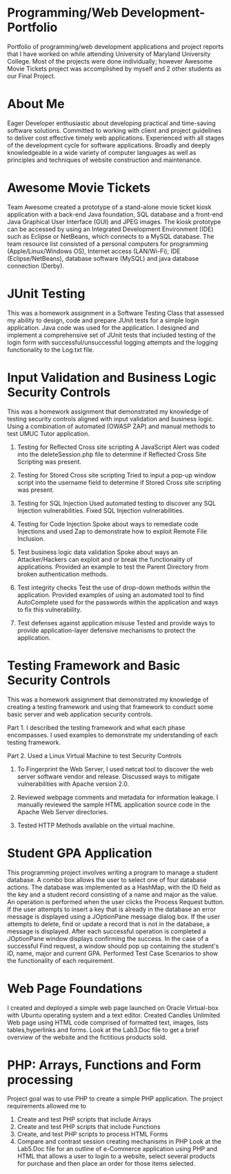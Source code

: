 # Programming/Web Development-Portfolio
Portfolio of programming/web development applications and project reports that I have worked on while attending University of Maryland University College. Most of the projects were done individually; however Awesome Movie Tickets project was accomplished by myself and 2 other students as our Final Project.
# About Me
Eager Developer enthusiastic about developing practical and time-saving software solutions. Committed to working with client and project guidelines to deliver cost effective timely web applications. Experienced with all stages of the development cycle for software applications.  Broadly and deeply knowledgeable in a wide variety of computer languages as well as principles and techniques of website construction and maintenance.  
# Awesome Movie Tickets
Team Awesome created a prototype of a stand-alone movie ticket kiosk application 
with a back-end Java foundation, SQL database and a front-end Java Graphical User 
Interface (GUI) and JPEG images. The kiosk prototype can be accessed by using an 
Integrated Development Environment (IDE) such as Eclipse or NetBeans, which 
connects to a MySQL database. The team resource list consisted of a personal computers 
for programming (Apple/Linux/Windows OS), Internet access (LAN/Wi-Fi), IDE 
(Eclipse/NetBeans), database software (MySQL) and java database connection (Derby). 
# JUnit Testing
This was a homework assignment in a Software Testing Class that assessed my ability to design, code and prepare JUnit tests for a simple login application. Java code was used for the application. I designed and implement a comprehensive set of JUnit tests that included testing of the login form with successful/unsuccessful logging attempts and the logging functionality to the Log.txt file.

# Input Validation and Business Logic Security Controls
This was a homework assignment that demonstrated my knowledge of testing security controls aligned with input validation and business logic.  Using a combination of automated (OWASP ZAP) and manual methods to test UMUC Tutor application.
1.	Testing for Reflected Cross site scripting
A  JavaScript Alert was coded into the deleteSession.php file to determine if Reflected Cross Site Scripting was present.

2.	Testing for Stored Cross site scripting
Tried to input a pop-up window script into the username field to determine if Stored Cross site scripting was present.

3.	Testing for SQL Injection
Used automated testing to discover any SQL Injection vulnerabilities.  Fixed SQL Injection vulnerabilities.

4.	Testing for Code Injection
Spoke about ways to remediate code Injections and used Zap to demonstrate how to exploit Remote File Inclusion.

5.	Test business logic data validation
Spoke about ways an Attacker/Hackers can exploit and or break the functionality of applications.  Provided an example to test the Parent Directory from broken authentication methods.

6.	Test integrity checks
Test the use of drop-down methods within the application.  Provided examples of using an automated tool to find AutoComplete used for the passwords within the application and ways to fix this vulnerability.

7.	Test defenses against application misuse
Tested and provide ways to provide application-layer defensive mechanisms to protect the application.

# Testing Framework and Basic Security Controls 
This was a homework assignment that demonstrated my knowledge of creating a testing framework and using that framework to conduct some basic server and web application security controls.

Part 1. I described the testing framework and what each phase encompasses. I used examples to demonstrate my understanding of each testing framework.

Part 2. Used a Linux Virtual Machine to test Security Controls
1. To Fingerprint the Web Server, I used netcat tool to discover the web server software vendor and release. Discussed ways to mitigate vulnerabilities with Apache version 2.0.

2. Reviewed webpage comments and metadata for information leakage. I manually reviewed the sample HTML application source code in the Apache Web Server directories.

3. Tested HTTP Methods available on the virtual machine.

# Student GPA Application
This programming project involves writing a program to manage a student database. A combo box  allows the user to select one of four database actions. The database was implemented as a HashMap, with the ID field as the key and a student record consisting of a name and major as the value. An operation is performed when the user clicks the Process Request button. If the user attempts to insert a key that is already in the database an error message is displayed using a JOptionPane message dialog box. If the user attempts to delete, find or update a record that is not in the database, a message is  displayed. After each successful operation is completed a JOptionPane window displays confirming the success. In the case of a successful Find request, a window should pop up containing the student's ID, name, major and current GPA. Performed Test Case Scenarios to show the functionality of each requirement.

# Web Page Foundations
I created and deployed a simple web page launched on Oracle Virtual-box with Ubuntu operating system and a text editor. Created Candles Unlimited Web page using HTML code comprised of formatted text, images, lists tables,hyperlinks and forms.  Look at the Lab3.Doc file to get a brief overview of the website and the fictitious products sold.

# PHP: Arrays, Functions and Form processing 
Project goal was to use PHP to create a simple PHP application. The project requirements allowed me to
1. Create and test PHP scripts that include Arrays
2. Create and test PHP scripts that include Functions
3. Create, and test PHP scripts to process HTML Forms
4. Compare and contrast session creating mechanisms in PHP 
Look at the Lab5.Doc file for an outline of e-Commerce application using PHP and HTML that allows a user to login to a website, select several products for purchase and then place an order for those items selected. 
